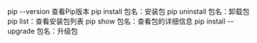 

pip --version 查看Pip版本
pip install 包名：安装包
pip uninstall 包名：卸载包
pip list：查看安装包列表
pip show 包名：查看包的详细信息
pip install --upgrade 包名：升级包